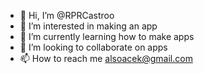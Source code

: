 - 👋 Hi, I’m @RPRCastroo
- 👀 I’m interested in making an app
- 🌱 I’m currently learning how to make apps
- 💞️ I’m looking to collaborate on apps
- 📫 How to reach me alsoacek@gmail.com
